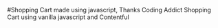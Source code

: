 #Shopping Cart made using javascript, Thanks Coding Addict
Shopping Cart using vanilla javascript and Contentful
